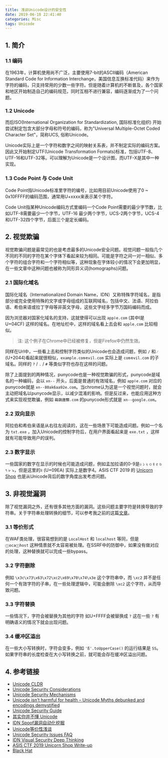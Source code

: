 ```yaml
---
title: 浅谈Unicode设计的安全性
date: 2019-06-18 22:41:40
categories: Misc
tags: Unicode
---
```


## 1. 简介

### 1.1 编码

在1963年，计算机使用尚不广泛，主要使用7-bit的ASCII编码（American Standard Code for Information Interchange，美国信息互换标准代码）来作为字符的编码，只支持常用的少数一些字符。但是随着计算机的不断普及，各个国家和地区开始制造自己的编码规范，同时互相不进行兼容，编码逐渐成为了一个问题。

<!--more-->

### 1.2 Unicode

而后ISO(International Organization for Standardization, 国际标准化组织) 开始尝试制定包含大部分字母和符号的编码，称为"Universal Multiple-Octet Coded Character Set"，简称UCS, 俗称Unicode。

Unicode实际上是一个字符和数字之间的映射关系表，并不制定实际的编码方案。因此又开始制定UTF(Unicode Transformation Formats)标准，包括UTF-8、UTF-16和UTF-32等。可以理解为Unicode是一个设计图，而UTF-X是其中一种实现。

### 1.3 Code Point 与 Code Unit

Code Point指Unicode标准里字符的编号，比如用目前Unicode使用了0 ~ 0x10FFFF的编码范围，通常用U+xxxx来表示某个字符。

Code Unit指某种Unicode编码方式里编码一个Code Point需要的最少字节数，比如UTF-8需要最少一个字节，UTF-16 最少两个字节，UCS-2两个字节，UCS-4和UTF-32四个字节，后面三个是定长编码。

## 2. 视觉欺骗

视觉欺骗问题是最常见的也是考虑最多的Unicode安全问题。视觉问题一般指几个不同的不同的字符在某个字体下看起来较为相同。可能是字符之间一对一相似、多个字符的组合字符和一个字符相似等，这种现象在字体较小的情况下会更加明显，在一些文章中这种问题也被称为同形异义词(homographs)问题。

### 2.1 国际化域名

国际化域名（Internationalized Domain Name，IDN）又称特殊字符域名，是指部分或完全使用特殊的文字或字母组成的互联网域名，包括中文、法语、阿拉伯语、希伯来语或拉丁字母等非英文字母，这些文字经多字节万国码编码而成。

因为浏览器对国家化域名的支持，这就使得可以出现 `аррӏе.com` (其中I是U+04CF) 这样的域名。在地址栏中，这样的域名看上去会和 `apple.com` 比较相似。

> 注: 这个例子在Chrome中已经被修复，但是Firefox中仍然生效。

同样在Url中，一些看上去和控制字符类似的Unicode也会造成问题，例如 `/` 和 `⁄` (U+2044)看起来就很相似，`example.com⁄evil.com` 实际上是 `com⁄evil.com` 的子域名。同样的 `?` / `.` / `#` 等类似字符也存在这样的问题。

除了上面提到的两种情况，punycode也是一种视觉欺骗的形式，punycode是域名的一种编码，会以 `xn--` 开头，后面是普通的有效域名，例如 `аррӏе.com` 对应的punycode就是 `xn--80ak6aa92e.com`。当chrome认为这是一个视觉问题时，就会主动把域名以punycode显示，以减少混淆的影响。但是反过来，也能应用这种方式来实现视觉欺骗，例如 `䕮䕵䕶䕱.com` 的punycode形式就是 `xn--google.com`。

### 2.2 双向显示

阿拉伯和希伯来语是从右往左阅读的，这在一些场景下可能造成问题。例如一个名为 ``txt.exe`` ，加入Unicode的控制字符后，在用户界面看起来是 `exe.txt` ，这样就有可能导致用户的误判。

### 2.3 数字显示

一些国家的数字在显示的时候也可能造成问题，例如孟加拉语的0-9是০ ১ ২ ৩ ৪ ৫ ৬ ৭ ৮ ৯，但是这里的৪ (U+09EA) 实际上是数字4。ASIS CTF 2019 的 [Unicorn Shop]((https://github.com/hyperreality/ctf-writeups/tree/master/2019-asis)) 也是从Unicode背后的数字角度出发考虑问题。

## 3. 非视觉漏洞

除了视觉漏洞之外，还有很多其他方面的漏洞。这些问题主要字符是转换导致的字符串。关于字符串处理转换的细节，可以参考我之前的这篇[文章](https://lylemi.github.io/2018/10/29/unicode-normalization/)。

### 3.1 等价形式

在WAF类处理，很容易想到的是 `LocalHost` 和 `localhost` 等同，但是 `ⓛocaⓛhost` 这种情景就不太容易被处理。在SSRF中的防御中，如果没有做对应的处理，这种替换就可以完成一些bypass。

### 3.2 字符删除

例如 `\x3c\x73\x63\x72\xc2\x69\x70\x74\x3e` 这个字符串中，而 `\xc2`  并不是任何一个有效字符的子串，在一些处理逻辑中，可能会删除 `\xc2` 这个字符，从而导致问题。

### 3.3 字符替换

一些情况下，字符会被替换为其他的字符 如U+FFFF会被替换成 `?` 这在一些 `?` 有明确语义的情况下就会出现问题。

### 3.4 缓冲区溢出

在一些大小写转换时，字符会变多，例如 `'ß'.toUpperCase()` 的运行结果是 `SS`。如果字符串的长度检查在大小写转换之前，就可能会存在缓冲区溢出问题。

## 4. 参考链接

+ [Unicode CLDR](http://cldr.unicode.org/)
+ [Unicode Security Considerations](http://www.unicode.org/reports/tr36/)
+ [Unicode Security Mechanisms](http://www.unicode.org/reports/tr39/)
+ [Unicode isn’t harmful for health – Unicode Myths debunked and encodings demystified](https://10kloc.wordpress.com/2013/08/25/plain-text-doesnt-exist-unicode-and-encodings-demystified/)
+ [Unicode Security Guide](https://websec.github.io/unicode-security-guide/)
+ [其实你并不懂 Unicode](https://zhuanlan.zhihu.com/p/53714077)
+ [IDN Spoof漏洞自动化挖掘](https://lylemi.github.io/2018/12/08/idnfuzz/)
+ [Unicode等价性浅谈](https://lylemi.github.io/2018/10/29/unicode-normalization/)
+ [Unicode Security Issues FAQ](http://www.unicode.org/faq/security.html)
+ [IDN Visual Security Deep Thinking](https://xlab.tencent.com/en/wp-content/uploads/2019/02/idn-visual-security-deep-thinking.pdf)
+ [ASIS CTF 2019 Unicorn Shop Write-up](https://github.com/hyperreality/ctf-writeups/tree/master/2019-asis)
+ [Black Hat](https://www.blackhat.com/presentations/bh-usa-09/WEBER/BHUSA09-Weber-UnicodeSecurityPreview-PAPER.pdf)
